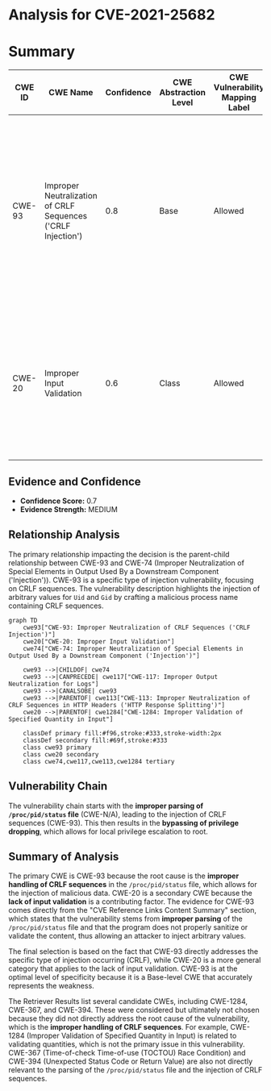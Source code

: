 # Analysis for CVE-2021-25682

# Summary
| CWE ID | CWE Name | Confidence | CWE Abstraction Level | CWE Vulnerability Mapping Label | CWE-Vulnerability Mapping Notes |
|---|---|---|---|---|---|
| CWE-93 | Improper Neutralization of CRLF Sequences ('CRLF Injection') | 0.8 | Base | Allowed | Primary CWE. The vulnerability stems from the **improper parsing of the `/proc/pid/status` file**, specifically due to the injection of CRLF sequences. The **incorrect parsing** leads to **manipulation of `real_uid` and `real_gid`**, ultimately bypassing privilege dropping. |
| CWE-20 | Improper Input Validation | 0.6 | Class | Allowed | Secondary CWE. The vulnerability involves a lack of input validation in the `get_pid_info()` function. This allows for the injection of malicious values via the process name, which are then used as `real_uid` and `real_gid`. |

## Evidence and Confidence

*   **Confidence Score:** 0.7
*   **Evidence Strength:** MEDIUM

## Relationship Analysis
The primary relationship impacting the decision is the parent-child relationship between CWE-93 and CWE-74 (Improper Neutralization of Special Elements in Output Used By a Downstream Component ('Injection')). CWE-93 is a specific type of injection vulnerability, focusing on CRLF sequences. The vulnerability description highlights the injection of arbitrary values for `Uid` and `Gid` by crafting a malicious process name containing CRLF sequences.

```mermaid
graph TD
    cwe93["CWE-93: Improper Neutralization of CRLF Sequences ('CRLF Injection')"]
    cwe20["CWE-20: Improper Input Validation"]
    cwe74["CWE-74: Improper Neutralization of Special Elements in Output Used By a Downstream Component ('Injection')"]

    cwe93 -->|CHILDOF| cwe74
    cwe93 -->|CANPRECEDE| cwe117["CWE-117: Improper Output Neutralization for Logs"]
    cwe93 -->|CANALSOBE| cwe93
    cwe93 -->|PARENTOF| cwe113["CWE-113: Improper Neutralization of CRLF Sequences in HTTP Headers ('HTTP Response Splitting')"]
    cwe20 -->|PARENTOF| cwe1284["CWE-1284: Improper Validation of Specified Quantity in Input"]

    classDef primary fill:#f96,stroke:#333,stroke-width:2px
    classDef secondary fill:#69f,stroke:#333
    class cwe93 primary
    class cwe20 secondary
    class cwe74,cwe117,cwe113,cwe1284 tertiary
```

## Vulnerability Chain
The vulnerability chain starts with the **improper parsing of `/proc/pid/status` file** (CWE-N/A), leading to the injection of CRLF sequences (CWE-93). This then results in the **bypassing of privilege dropping**, which allows for local privilege escalation to root.

## Summary of Analysis
The primary CWE is CWE-93 because the root cause is the **improper handling of CRLF sequences** in the `/proc/pid/status` file, which allows for the injection of malicious data. CWE-20 is a secondary CWE because the **lack of input validation** is a contributing factor. The evidence for CWE-93 comes directly from the "CVE Reference Links Content Summary" section, which states that the vulnerability stems from **improper parsing** of the `/proc/pid/status` file and that the program does not properly sanitize or validate the content, thus allowing an attacker to inject arbitrary values.

The final selection is based on the fact that CWE-93 directly addresses the specific type of injection occurring (CRLF), while CWE-20 is a more general category that applies to the lack of input validation. CWE-93 is at the optimal level of specificity because it is a Base-level CWE that accurately represents the weakness.

The Retriever Results list several candidate CWEs, including CWE-1284, CWE-367, and CWE-394. These were considered but ultimately not chosen because they did not directly address the root cause of the vulnerability, which is the **improper handling of CRLF sequences**. For example, CWE-1284 (Improper Validation of Specified Quantity in Input) is related to validating quantities, which is not the primary issue in this vulnerability. CWE-367 (Time-of-check Time-of-use (TOCTOU) Race Condition) and CWE-394 (Unexpected Status Code or Return Value) are also not directly relevant to the parsing of the `/proc/pid/status` file and the injection of CRLF sequences.